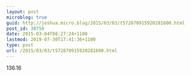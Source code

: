 ```yaml
---
layout: post
microblog: true
guid: http://joshua.micro.blog/2015/03/03/t572870915920281600.html
post_id: 38759
date: 2015-03-04T08:27:24+1100
lastmod: 2019-07-30T17:41:36+1100
type: post
url: /2015/03/03/t572870915920281600.html
---
```

136.16
